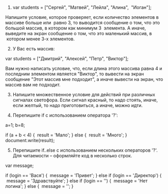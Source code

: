 1. var students = ["Сергей", "Матвей", "Лейла", "Алина",  "Иоган"];

Напишите условие, которое проверяет, если количество элементов в массиве больше или  равно 3, то выводится сообщение о том, что это большой массив, в котором как минимум 3  элемента.
А иначе, выведите на экран сообщение о том, что это маленький массив, в  котором менее 3-х элементов.


2. У Вас есть массив:  

var students = ["Дмитрий", "Алексей", "Петр", "Виктор"];

Вам нужно написать условие, что, если длина этого массива равна 4 и последним элементом является "Виктор", то вывести на экран сообщение "Этот массив мне подходит", а иначе вывести на экран, что массив вам не подходит.


3. Напишите множественное условие для действий при различных сигналах светофора.
Если сигнал красный, то надо стоять, иначе, если желтый, то надо приготовиться, а иначе, можно идти.


4. Перепишите if с использованием оператора '?':

a=1;
b=8;

if (a + b < 4) {
  result = 'Мало';
} else {
  result = 'Много';
}
document.write(result);


5. Перепишите if..else с использованием нескольких операторов '?'.
Для читаемости – оформляйте код в несколько строк.

var message;

if (login == 'Вася') {
  message = 'Привет';
} else if (login == 'Директор') {
  message = 'Здравствуйте';
} else if (login == '') {
  message = 'Нет логина';
} else {
  message = '';
}

